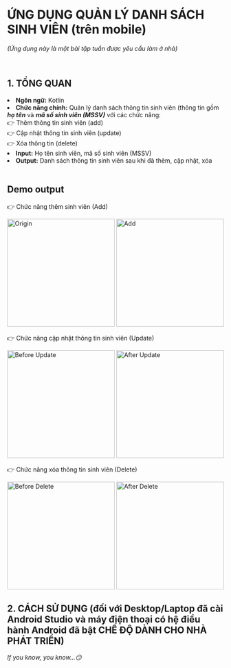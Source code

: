 <h1>ỨNG DỤNG QUẢN LÝ DANH SÁCH SINH VIÊN (trên mobile)</h1>
<p><i>(Ứng dụng này là một bài tập tuần được yêu cầu làm ở nhà)</i></p></br>
<h2>1. TỔNG QUAN</h2>
<li><b>Ngôn ngữ:</b> Kotlin</li>
<li><b>Chức năng chính:</b> Quản lý danh sách thông tin sinh viên (thông tin gồm <b><i>họ tên</i></b> và <b><i>mã số sinh viên (MSSV)</i></b> với các chức năng:</li>
👉 Thêm thông tin sinh viên (add) </br>
👉 Cập nhật thông tin sinh viên (update) </br>
👉 Xóa thông tin (delete) </br>
<li><b>Input:</b> Họ tên sinh viên, mã số sinh viên (MSSV)</li> 
<li><b>Output:</b> Danh sách thông tin sinh viên sau khi đã thêm, cập nhật, xóa</li></br>
<h2>Demo output</h2>
<p>👉 Chức năng thêm sinh viên (Add)</p> 
<img src="https://github.com/user-attachments/assets/0aeb110d-c18e-48f1-8faf-3805fa6d74c4" width="250" alt="Origin">
<img src="https://github.com/user-attachments/assets/c50c6ffb-25df-42f6-a13c-5efaba9ff50f" width="250" alt="Add">
<p>👉 Chức năng cập nhật thông tin sinh viên (Update)</p> 
<img src="https://github.com/user-attachments/assets/5bf6a368-5cc4-4461-8905-403b429b5c1a" width="250" alt="Before Update">
<img src="https://github.com/user-attachments/assets/58e54718-de97-4df2-9de3-84214420f718" width="250" alt="After Update">
<p>👉 Chức năng xóa thông tin sinh viên (Delete)</p> 
<img src="https://github.com/user-attachments/assets/2b4db842-bf31-4ca7-9ae6-7b96685bcdbb" width="250" alt="Before Delete">
<img src="https://github.com/user-attachments/assets/683cd96e-054b-4063-bbfd-2ffe21ac84da" width="250" alt="After Delete">
<h2>2. CÁCH SỬ DỤNG (đối với Desktop/Laptop đã cài Android Studio và máy điện thoại có hệ điều hành Android đã bật CHẾ ĐỘ DÀNH CHO NHÀ PHÁT TRIỂN)</h2>
<p><i>If you know, you know...😏</i></p>
